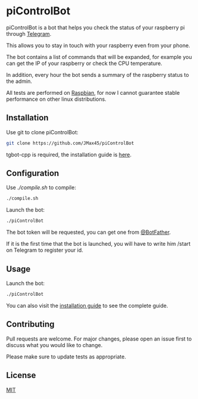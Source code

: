 # piControlBot

piControlBot is a bot that helps you check the status of your raspberry pi through [Telegram](https://telegram.org/).

This allows you to stay in touch with your raspberry even from your phone.

The bot contains a list of commands that will be expanded, for example you can get the IP of your raspberry or check the CPU temperature.

In addition, every hour the bot sends a summary of the raspberry status to the admin.

All tests are performed on [Raspbian](https://www.raspberrypi.org/downloads/raspbian/), for now I cannot guarantee stable performance on other linux distributions.

## Installation

Use git to clone piControlBot:

```bash
git clone https://github.com/JMax45/piControlBot
```
tgbot-cpp is required, the installation guide is [here](https://github.com/reo7sp/tgbot-cpp#library-installation).

## Configuration
Use _./compile.sh_ to compile:
```bash
./compile.sh
```

Launch the bot:
```bash
./piControlBot
```

The bot token will be requested, you can get one from [@BotFather](https://telegram.me/BotFather).

If it is the first time that the bot is launched, you will have to write him /start on Telegram to register your id.

## Usage

Launch the bot:
```bash
./piControlBot
```

You can also visit the [installation guide](https://github.com/JMax45/piControlBot/blob/master/doc/INSTALLATION.md) to see the complete guide.

## Contributing
Pull requests are welcome. For major changes, please open an issue first to discuss what you would like to change.

Please make sure to update tests as appropriate.

## License
[MIT](https://choosealicense.com/licenses/mit/)
